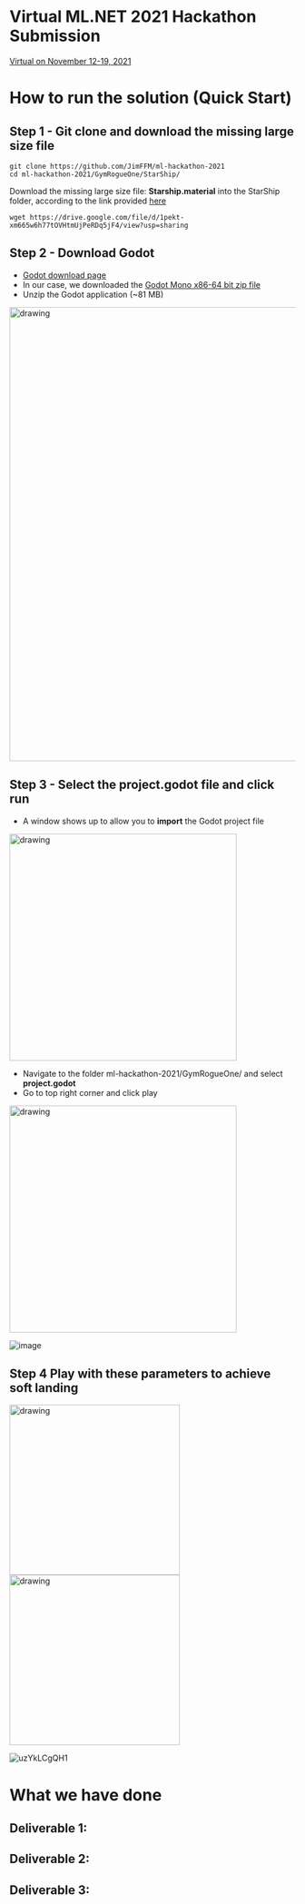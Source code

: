 # Virtual ML.NET 2021 Hackathon Submission 

[Virtual on November 12-19, 2021](https://github.com/virtualmlnet/hackathon-2021)


# How to run the solution (Quick Start)

## Step 1 - Git clone and download the missing large size file

```
git clone https://github.com/JimFFM/ml-hackathon-2021
cd ml-hackathon-2021/GymRogueOne/StarShip/
```
Download the missing large size file: **Starship.material** into the StarShip folder, according to the link provided [here](https://github.com/JimFFM/ml-hackathon-2021/blob/main/GymRogueOne/StarShip/ReadmeFirst.md)
```
wget https://drive.google.com/file/d/1pekt-xm665w6h77tOVHtmUjPeRDq5jF4/view?usp=sharing
```

## Step 2 - Download Godot

- [Godot download page](https://godotengine.org/download)
- In our case, we downloaded the [Godot Mono x86-64 bit zip file](https://downloads.tuxfamily.org/godotengine/3.4/mono/Godot_v3.4-stable_mono_win64.zip)
- Unzip the Godot application (~81 MB)
<img src="https://user-images.githubusercontent.com/49812372/142356492-e180285a-2afb-4d73-b5cb-eb9c22bcc32b.png" alt="drawing" width="800"/>

## Step 3 - Select the project.godot file and click run
- A window shows up to allow you to **import** the Godot project file
<img src="https://user-images.githubusercontent.com/49812372/142356675-874202f3-9a08-4197-9062-a02e0d201a7d.png" alt="drawing" width="400"/>

- Navigate to the folder ml-hackathon-2021/GymRogueOne/ and select **project.godot**
- Go to top right corner and click play 

<img src="https://user-images.githubusercontent.com/49812372/142357190-5f001d2e-baa5-4dea-8a51-5121ecd91247.png" alt="drawing" width="400"/>

![image](https://user-images.githubusercontent.com/49812372/142357095-d210ee58-46c8-41cc-8f93-f08b14749422.png)

## Step 4 Play with these parameters to achieve soft landing


<img src="https://user-images.githubusercontent.com/59052120/142358531-a5d2372c-10f3-4552-baa9-1509c70a93be.png" alt="drawing" width="300"/>

<img src="https://user-images.githubusercontent.com/59052120/142358550-6414ab7f-d814-406b-a021-9eb90ba9e11d.png" alt="drawing" width="300"/>


![uzYkLCgQH1](https://user-images.githubusercontent.com/59052120/142358633-33c33c02-7e19-4ce0-b9a8-1148e8c8017d.gif)

# What we have done

## Deliverable 1: 

## Deliverable 2: 

## Deliverable 3: 
